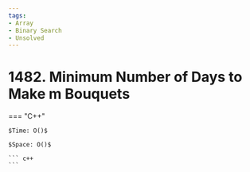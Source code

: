 ```yaml
---
tags:
- Array
- Binary Search
- Unsolved
---
```



# 1482. Minimum Number of Days to Make m Bouquets

=== "C++"

    $Time: O()$

    $Space: O()$

    ``` c++
    ```
